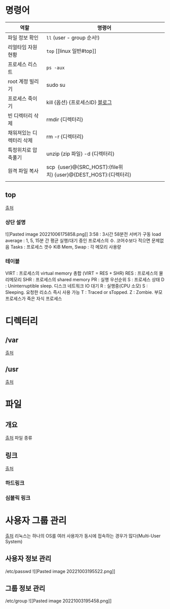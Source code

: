 # 명령어
| 역할                     | 명령어                                                                                                 |
| ------------------------ | ------------------------------------------------------------------------------------------------------ |
| 파일 정보 확인           | `ll` (user - group 순서!)                                                                              |
| 리얼타임 자원 현황       | `top`  [[linux 일반#top]]                                                                              |
| 프로세스 리스트          | `ps -aux`                                                                                              |
| root 계정 빌리기         | sudo su                                                                                                |
| 프로세스 죽이기          | kill {옵션} {프로세스ID}  [블로그](https://www.lesstif.com/system-admin/unix-linux-kill-12943674.html) |
| 빈 디렉터리 삭제         | rmdir {디렉터리}                                                                                       |
| 채워져있는 디렉터리 삭제 | rm -r {디렉터리}                                                                                       |
| 특정위치로 압축풀기      | unzip {zip 파일} -d {디렉터리}                                                                         |
| 원격 파일 복사           | scp  {user}@{SRC_HOST}:{file위치} {user}@{DEST_HOST}:{디렉터리}                                        |
|                          |                                                                                                        |
## top
[출처](https://zzsza.github.io/development/2018/07/18/linux-top/)
### 상단 설명
![[Pasted image 20221006175858.png]]
3:58 : 3시간 58분전 서버가 구동
load average : 1, 5, 15분 간 평균 실행/대기 중인 프로세스의 수. 코어수보다 적으면 문제없음
Tasks : 프로세스 갯수
KiB Mem, Swap : 각 메모리 사용량

### 테이블
VIRT : 프로세스의 virtual memory 총합 (VIRT = RES + SHR)
RES : 프로세스의 물리메모리 
SHR : 프로세스의 shared memory
PR : 실행 우선순위
S : 프로세스 상태
	D : Uninterruptible sleep. 디스크 네트워크 IO 대기
	R : 실행중(CPU 소모)
	S : Sleeping. 요청한 리소스 즉시 사용 가능
	T : Traced or sTopped.
	Z : Zombie. 부모 프로세스가 죽은 자식 프로세스

# 디렉터리
## /var 
[출처](https://jadehan.tistory.com/11)

## /usr
[출처](https://jadehan.tistory.com/3?category=836227)

# 파일
## 개요
[출처](https://nerd-mix.tistory.com/28)
파일 종류


## 링크
[출처](https://devkingdom.tistory.com/158)
### 하드링크
### 심볼릭 링크

# 사용자 그룹 관리
[출처](https://www.leafcats.com/132)
리눅스는 하나의 OS를 여러 사용자가 동시에 접속하는 경우가 많다(Multi-User System)
## 사용자 정보 관리
/etc/passwd
![[Pasted image 20221003195522.png]]

## 그룹 정보 관리
/etc/group
![[Pasted image 20221003195458.png]]

